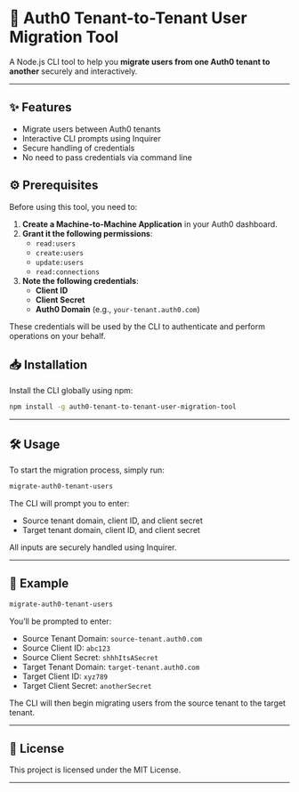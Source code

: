 # 🚀 Auth0 Tenant-to-Tenant User Migration Tool

A Node.js CLI tool to help you **migrate users from one Auth0 tenant to another** securely and interactively.

---

## ✨ Features

- Migrate users between Auth0 tenants
- Interactive CLI prompts using Inquirer
- Secure handling of credentials
- No need to pass credentials via command line

## ⚙️ Prerequisites

Before using this tool, you need to:

1. **Create a Machine-to-Machine Application** in your Auth0 dashboard.
2. **Grant it the following permissions**:
   - `read:users`
   - `create:users`
   - `update:users`
   - `read:connections`
3. **Note the following credentials**:
   - **Client ID**
   - **Client Secret**
   - **Auth0 Domain** (e.g., `your-tenant.auth0.com`)

These credentials will be used by the CLI to authenticate and perform operations on your behalf.

## 📥 Installation 

Install the CLI globally using npm:

```bash
npm install -g auth0-tenant-to-tenant-user-migration-tool
```

---

## 🛠️ Usage

To start the migration process, simply run:

```bash
migrate-auth0-tenant-users
```

The CLI will prompt you to enter:
- Source tenant domain, client ID, and client secret
- Target tenant domain, client ID, and client secret

All inputs are securely handled using Inquirer.

---

## 📄 Example

```bash
migrate-auth0-tenant-users
```

You’ll be prompted to enter:

- Source Tenant Domain: `source-tenant.auth0.com`  
- Source Client ID: `abc123`  
- Source Client Secret: `shhhItsASecret`  
- Target Tenant Domain: `target-tenant.auth0.com`  
- Target Client ID: `xyz789`  
- Target Client Secret: `anotherSecret`

The CLI will then begin migrating users from the source tenant to the target tenant.

---

## 📃 License

This project is licensed under the MIT License. 

---
